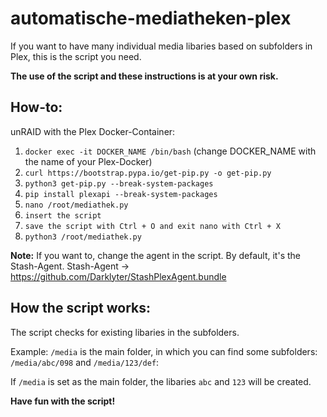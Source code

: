 # automatische-mediatheken-plex

If you want to have many individual media libaries based on subfolders in Plex, this is the script you need.  

**The use of the script and these instructions is at your own risk.**

## How-to:
unRAID with the Plex Docker-Container:

1. ```docker exec -it DOCKER_NAME /bin/bash``` (change DOCKER_NAME with the name of your Plex-Docker)
2. ```curl https://bootstrap.pypa.io/get-pip.py -o get-pip.py```
3. ```python3 get-pip.py --break-system-packages```
4. ```pip install plexapi --break-system-packages```
5. ```nano /root/mediathek.py```
6. ```insert the script```
7. ```save the script with Ctrl + O and exit nano with Ctrl + X```
8. ```python3 /root/mediathek.py```

**Note:** If you want to, change the agent in the script. By default, it's the Stash-Agent.
Stash-Agent -> https://github.com/Darklyter/StashPlexAgent.bundle

## How the script works:
The script checks for existing libaries in the subfolders.

Example:
```/media``` is the main folder, in which you can find some subfolders: ```/media/abc/098``` and ```/media/123/def```:

If ```/media``` is set as the main folder, the libaries ```abc``` and ```123``` will be created.

**Have fun with the script!**